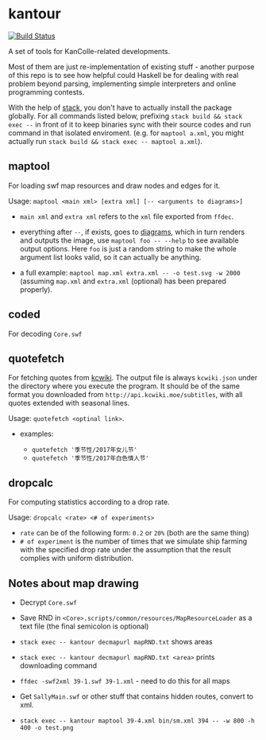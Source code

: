 # kantour

[![Build Status](https://travis-ci.org/Javran/kantour.svg?branch=master)](https://travis-ci.org/Javran/kantour)

A set of tools for KanColle-related developments.

Most of them are just re-implementation of existing stuff - another purpose of this repo
is to see how helpful could Haskell be for dealing with real problem beyond parsing,
implementing simple interpreters and online programming contests.

With the help of [stack](https://docs.haskellstack.org/), you don't have to actually install
the package globally. For all commands listed below,
prefixing `stack build && stack exec --` in front
of it to keep binaries sync with their source codes and run command in that isolated enviroment.
(e.g. for `maptool a.xml`, you might actually run `stack build && stack exec -- maptool a.xml`).

## maptool

For loading swf map resources and draw nodes and edges for it.

Usage: `maptool <main xml> [extra xml] [-- <arguments to diagrams>]`

- `main xml` and `extra xml` refers to the `xml` file exported from `ffdec`.
- everything after `--`, if exists, goes to [diagrams](http://projects.haskell.org/diagrams/),
  which in turn renders and outputs the image, use `maptool foo -- --help` to see available
  output options. Here `foo` is just a random string to make the whole argument list looks valid,
  so it can actually be anything.

- a full example: `maptool map.xml extra.xml -- -o test.svg -w 2000`
  (assuming `map.xml` and `extra.xml` (optional) has been prepared properly).

## coded

For decoding `Core.swf`

## quotefetch

For fetching quotes from [kcwiki](https://zh.kcwiki.moe/).
The output file is always `kcwiki.json` under the directory where you execute the program.
It should be of the same format you downloaded from `http://api.kcwiki.moe/subtitles`,
with all quotes extended with seasonal lines.

Usage: `quotefetch <optinal link>`.

- examples:

    - `quotefetch '季节性/2017年女儿节'`
    - `quotefetch '季节性/2017年白色情人节'`

## dropcalc

For computing statistics according to a drop rate.

Usage: `dropcalc <rate> <# of experiments>`

- `rate` can be of the following form: `0.2` or `20%` (both are the same thing)
- `# of experiment` is the number of times that we simulate ship farming with
  the specified drop rate under the assumption that the result complies with uniform
  distribution.

## Notes about map drawing

- Decrypt `Core.swf`

- Save RND in `<Core>.scripts/common/resources/MapResourceLoader` as a text file
  (the final semicolon is optional)

- `stack exec -- kantour decmapurl mapRND.txt` shows areas

- `stack exec -- kantour decmapurl mapRND.txt <area>` prints downloading command

- `ffdec -swf2xml 39-1.swf 39-1.xml` - need to do this for all maps

- Get `SallyMain.swf` or other stuff that contains hidden routes, convert to xml.

- `stack exec -- kantour maptool 39-4.xml bin/sm.xml 394 -- -w 800 -h 400 -o test.png`
